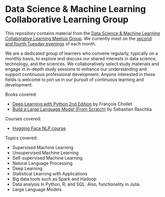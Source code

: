 # Data Science & Machine Learning Collaborative Learning Group

This repository contains material from the [Data Science & Machine Learning Collaborative Learning Meetup Group](https://www.meetup.com/Data-Science-Machine-Learing-Collaborative-Learning-Group/). We currently meet on the [second and fourth Tuesday evenings](https://www.meetup.com/data-science-machine-learing-collaborative-learning-group/events/) of each month.

We are a dedicated group of learners who convene regularly, typically on a monthly basis, to explore and discuss our shared interests in data science, technology, and the sciences. We collaboratively select study materials and engage in in-depth study sessions to enhance our understanding and support continuous professional development. Anyone interested in these fields is welcome to join us in our pursuit of continuous learning and development.

Books covered:
* [Deep Learning with Python 2nd Edition](https://www.manning.com/books/deep-learning-with-python) by François Chollet
* [Build a Large Language Model (From Scratch)](https://www.manning.com/books/build-a-large-language-model-from-scratch) by Sebastian Raschka

Courses covered:
* [Hugging Face NLP course](https://huggingface.co/learn/nlp-course/chapter0/1)

Topics covered:
* Supervised Machine Learning
* Unsupervised Machine Learning
* Self-supervised Machine Learning
* Natural Language Processing
* Deep Learning
* Statistical Learning with Applications
* Big data tools such as Spark and Hadoop
* Data analysis in Python, R, and SQL. Also, functionality in Julia.
* Large Language Models
